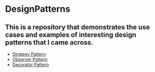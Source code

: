 
# DesignPatterns

## This is a repository that demonstrates the use cases and examples of interesting design patterns that I came across.  

- [Strategy Pattern](https://github.com/YupengHuangFrank/DesignPatterns/tree/main/DesignPatterns/StrategyPattern)
- [Observer Pattern](https://github.com/YupengHuangFrank/DesignPatterns/tree/main/DesignPatterns/ObserverPattern)
- [Decorator Pattern](https://github.com/YupengHuangFrank/DesignPatterns/tree/main/DesignPatterns/DecoratorPattern)
